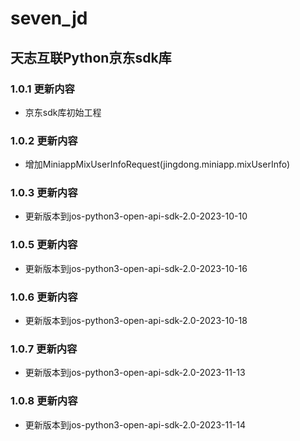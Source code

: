 # seven_jd

## 天志互联Python京东sdk库


### 1.0.1 更新内容
* 京东sdk库初始工程

### 1.0.2 更新内容
* 增加MiniappMixUserInfoRequest(jingdong.miniapp.mixUserInfo)

### 1.0.3 更新内容
* 更新版本到jos-python3-open-api-sdk-2.0-2023-10-10

### 1.0.5 更新内容
* 更新版本到jos-python3-open-api-sdk-2.0-2023-10-16

### 1.0.6 更新内容
* 更新版本到jos-python3-open-api-sdk-2.0-2023-10-18

### 1.0.7 更新内容
* 更新版本到jos-python3-open-api-sdk-2.0-2023-11-13

### 1.0.8 更新内容
* 更新版本到jos-python3-open-api-sdk-2.0-2023-11-14